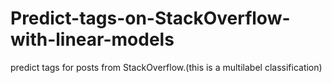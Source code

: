 # Predict-tags-on-StackOverflow-with-linear-models
predict tags for posts from StackOverflow.(this is a multilabel classification)
